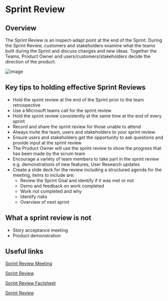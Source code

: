 # Sprint Review

## Overview

The Sprint Review is an inspect-adapt point at the end of the Sprint. During the Sprint Review, customers and stakeholders examine what the teams built during the Sprint and discuss changes and new ideas. Together the Teams, Product Owner and users/customers/stakeholders decide the direction of the product.

![image](https://user-images.githubusercontent.com/87422867/128342773-0df2f791-fab5-4916-9339-9d028a90cb8d.png)

##  Key tips to holding effective Sprint Reviews

* Hold the sprint review at the end of the Sprint prior to the team retrospective  
* Use a Microsoft teams call for the sprint review
* Hold the sprint review consistently at the same time at the end of every sprint
* Record and share the sprint review for those unable to attend
* Always invite the team, users and stakeholders to your sprint review
* Ensure users and stakeholders get the opportunity to ask questions and provide input at the sprint review
* The Product Owner will  use the sprint review to show the progress that has been made by the scrum team
* Encourage a variety of team members to take part in the sprint review e.g. demonstrations of new features, User Research updates
* Create a slide deck for the review including a structured agenda for the meeting, items to include are;
  * Review the Sprint Goal and identify if it was met or not
  * Demo and feedback on work completed
  * Work not completed and why
  * Identify risks
  * Overview of next sprint


##  What a sprint review is not
* Story acceptance meeting
* Product demonstration

##  Useful links
	
[Sprint Review Meeting](https://www.mountaingoatsoftware.com/agile/scrum/meetings/sprint-review-meeting)

[Sprint Review](https://www.scruminc.com/sprint-review/)

[Sprint Review Factsheet](https://agility.im/wp-content/uploads/2020/11/AIM_FactSheet_Sprint-Review_V2.2.pdf)

[Sprint Review](https://www.scrumdesk.com/start/manual-for-scrumdesk-start/sprint-review/)

